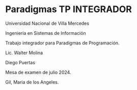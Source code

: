 ﻿# Paradigmas TP INTEGRADOR
 
Universidad Nacional de Villa Mercedes

Ingeniería en Sistemas de Información

Trabajo integrador para Paradigmas de Programación.

Lic. Walter Molina

Diego Puertas

Mesa de examen de julio 2024. 

Gil, Maria de los Angeles. 
